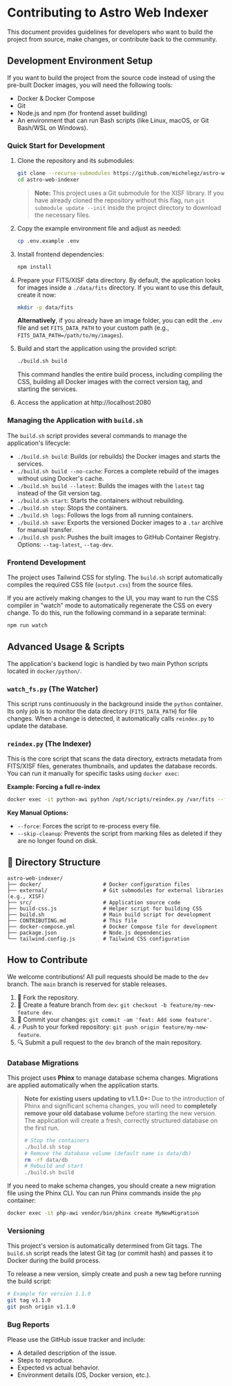 # Contributing to Astro Web Indexer

This document provides guidelines for developers who want to build the project from source, make changes, or contribute back to the community.

## Development Environment Setup

If you want to build the project from the source code instead of using the pre-built Docker images, you will need the following tools:

- Docker & Docker Compose
- Git
- Node.js and npm (for frontend asset building)
- An environment that can run Bash scripts (like Linux, macOS, or Git Bash/WSL on Windows).

### Quick Start for Development

1.  Clone the repository and its submodules:
    ```bash
    git clone --recurse-submodules https://github.com/michelegz/astro-web-indexer.git
    cd astro-web-indexer
    ```
    > **Note:** This project uses a Git submodule for the XISF library. If you have already cloned the repository without this flag, run `git submodule update --init` inside the project directory to download the necessary files.

2.  Copy the example environment file and adjust as needed:
    ```bash
    cp .env.example .env
    ```

3.  Install frontend dependencies:
    ```bash
    npm install
    ```

4.  Prepare your FITS/XISF data directory.
    By default, the application looks for images inside a `./data/fits` directory. If you want to use this default, create it now:
    ```bash
    mkdir -p data/fits
    ```
    **Alternatively**, if you already have an image folder, you can edit the `.env` file and set `FITS_DATA_PATH` to your custom path (e.g., `FITS_DATA_PATH=/path/to/my/images`).

5.  Build and start the application using the provided script:
    ```bash
    ./build.sh build
    ```
    This command handles the entire build process, including compiling the CSS, building all Docker images with the correct version tag, and starting the services.

6.  Access the application at http://localhost:2080

### Managing the Application with `build.sh`

The `build.sh` script provides several commands to manage the application's lifecycle:
- `./build.sh build`: Builds (or rebuilds) the Docker images and starts the services.
- `./build.sh build --no-cache`: Forces a complete rebuild of the images without using Docker's cache.
- `./build.sh build --latest`: Builds the images with the `latest` tag instead of the Git version tag.
- `./build.sh start`: Starts the containers without rebuilding.
- `./build.sh stop`: Stops the containers.
- `./build.sh logs`: Follows the logs from all running containers.
- `./build.sh save`: Exports the versioned Docker images to a `.tar` archive for manual transfer.
- `./build.sh push`: Pushes the built images to GitHub Container Registry. Options: `--tag-latest`, `--tag-dev`.

### Frontend Development
The project uses Tailwind CSS for styling. The `build.sh` script automatically compiles the required CSS file (`output.css`) from the source files.

If you are actively making changes to the UI, you may want to run the CSS compiler in "watch" mode to automatically regenerate the CSS on every change. To do this, run the following command in a separate terminal:
```bash
npm run watch
```

## Advanced Usage & Scripts

The application's backend logic is handled by two main Python scripts located in `docker/python/`.

### `watch_fs.py` (The Watcher)
This script runs continuously in the background inside the `python` container. Its only job is to monitor the data directory (`FITS_DATA_PATH`) for file changes. When a change is detected, it automatically calls `reindex.py` to update the database.

### `reindex.py` (The Indexer)
This is the core script that scans the data directory, extracts metadata from FITS/XISF files, generates thumbnails, and updates the database records. You can run it manually for specific tasks using `docker exec`:

**Example: Forcing a full re-index**
```bash
docker exec -it python-awi python /opt/scripts/reindex.py /var/fits --force
```

**Key Manual Options:**
- `--force`: Forces the script to re-process every file.
- `--skip-cleanup`: Prevents the script from marking files as deleted if they are no longer found on disk.

## 📁 Directory Structure
```
astro-web-indexer/
├── docker/                    # Docker configuration files
├── external/                  # Git submodules for external libraries (e.g., XISF)
├── src/                       # Application source code
├── build-css.js               # Helper script for building CSS
├── build.sh                   # Main build script for development
├── CONTRIBUTING.md            # This file
├── docker-compose.yml         # Docker Compose file for development
├── package.json               # Node.js dependencies
└── tailwind.config.js         # Tailwind CSS configuration
```

## How to Contribute

We welcome contributions! All pull requests should be made to the `dev` branch. The `main` branch is reserved for stable releases.

1.  🍴 Fork the repository.
2.  🌿 Create a feature branch from `dev`: `git checkout -b feature/my-new-feature dev`.
3.  💾 Commit your changes: `git commit -am 'feat: Add some feature'`.
4.  ⤴️ Push to your forked repository: `git push origin feature/my-new-feature`.
5.  🔍 Submit a pull request to the `dev` branch of the main repository.

### Database Migrations
This project uses **Phinx** to manage database schema changes. Migrations are applied automatically when the application starts.

> **Note for existing users updating to v1.1.0+:**
> Due to the introduction of Phinx and significant schema changes, you will need to **completely remove your old database volume** before starting the new version. The application will create a fresh, correctly structured database on the first run.
> ```bash
> # Stop the containers
> ./build.sh stop
> # Remove the database volume (default name is data/db)
> rm -rf data/db
> # Rebuild and start
> ./build.sh build
> ```

If you need to make schema changes, you should create a new migration file using the Phinx CLI. You can run Phinx commands inside the `php` container:
```bash
docker exec -it php-awi vendor/bin/phinx create MyNewMigration
```

### Versioning
This project's version is automatically determined from Git tags. The `build.sh` script reads the latest Git tag (or commit hash) and passes it to Docker during the build process.

To release a new version, simply create and push a new tag before running the build script:
```bash
# Example for version 1.1.0
git tag v1.1.0
git push origin v1.1.0
```

### Bug Reports
Please use the GitHub issue tracker and include:
- A detailed description of the issue.
- Steps to reproduce.
- Expected vs actual behavior.
- Environment details (OS, Docker version, etc.).
